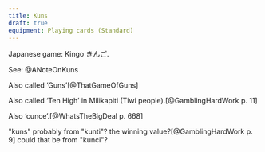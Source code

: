```yaml
---
title: Kuns
draft: true
equipment: Playing cards (Standard)
---
```


Japanese game: <span class="aka" lang="ja-Latn">Kingo</span> <span class="aka" lang="ja">きんご</span>.

See: @ANoteOnKuns

Also called ‘Guns’[@ThatGameOfGuns]

Also called ‘Ten High’ in Milikapiti (Tiwi people).[@GamblingHardWork p. 11]

Also ‘cunce’.[@WhatsTheBigDeal p. 668]

"kuns" probably from "kunti"? the winning value?[@GamblingHardWork p. 9] could that be from "kunci"?
